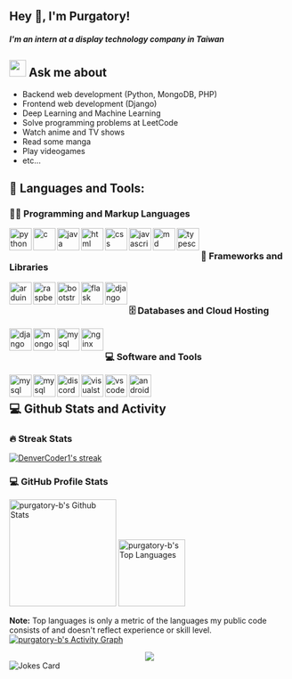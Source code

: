 ## Hey 👋, I'm Purgatory! 
##### I'm an intern at a display technology company in Taiwan
<!-- Social icons section -->

<!-- <a href="https://leetcode.com/tcs900430/">
<img align="left" alt="Leetcode" width="22px" src="https://cdn.jsdelivr.net/npm/simple-icons@v3/icons/leetcode.svg" />
</a>
<a href="https://github.com/purgatory-b/">
<img align="left" alt="Github" width="22px" src="https://cdn.jsdelivr.net/npm/simple-icons@v3/icons/github.svg" />
</a>
<a href="https://mail.google.com/ ">
<img align="left" alt="Gmail" width="22px" src="https://cdn.jsdelivr.net/npm/simple-icons@3.12.2/icons/gmail.svg" />
 </a> -->

## <img src="https://media.giphy.com/media/WUlplcMpOCEmTGBtBW/giphy.gif" width="30"> Ask me about
- Backend web development (Python, MongoDB, PHP)
- Frontend web development (Django)
- Deep Learning and Machine Learning
- Solve programming problems at LeetCode
- Watch anime and TV shows
- Read some manga
- Play videogames
- etc...


## 🔨 Languages and Tools:
<h3>👨‍💻 Programming and Markup Languages</h3>
<a href="https://pytorch.org/" target="_blank"> <img align="left" src="https://raw.githubusercontent.com/rahul-jha98/github_readme_icons/main/language_and_tools/square/python/python.svg" alt="python" height="40px"/> </a>
<a href="https://pytorch.org/" target="_blank"> <img align="left" src="https://skillicons.dev/icons?i=c" alt="c" height="40px"/> </a>
<a href="https://pytorch.org/" target="_blank"> <img align="left" src="https://skillicons.dev/icons?i=java" alt="java" height="40px"/> </a>
<a href="https://pytorch.org/" target="_blank"> <img align="left" src="https://raw.githubusercontent.com/rahul-jha98/github_readme_icons/main/language_and_tools/square/html/html.svg" alt="html" height="40px"/> </a>
<a href="https://pytorch.org/" target="_blank"> <img align="left" src="https://raw.githubusercontent.com/rahul-jha98/github_readme_icons/main/language_and_tools/square/css/css.svg" alt="css" height="40px"/> </a>
<a href="https://pytorch.org/" target="_blank"> <img align="left" src="https://raw.githubusercontent.com/rahul-jha98/github_readme_icons/main/language_and_tools/square/javascript/javascript.svg" alt="javascript" height="40px"/> </a>
<a href="https://pytorch.org/" target="_blank"> <img align="left" src="https://skillicons.dev/icons?i=md" alt="md" height="40px"/> </a>
<a href="https://pytorch.org/" target="_blank"> <img align="left" src="https://skillicons.dev/icons?i=typescript" alt="typescript" height="40px"/> </a>
<br>
<h3>🧰 Frameworks and Libraries</h3>
<a href="https://pytorch.org/" target="_blank"> <img align="left" src="https://skillicons.dev/icons?i=arduino" alt="arduino" height="40px"/> </a>
<a href="https://pytorch.org/" target="_blank"> <img align="left" src="https://skillicons.dev/icons?i=raspberrypi" alt="raspberrypi" height="40px"/> </a>
<a href="https://pytorch.org/" target="_blank"> <img align="left" src="https://skillicons.dev/icons?i=bootstrap" alt="bootstrap" height="40px"/> </a>
<a href="https://pytorch.org/" target="_blank"> <img align="left" src="https://skillicons.dev/icons?i=flask" alt="flask" height="40px"/> </a>
<a href="https://pytorch.org/" target="_blank"> <img align="left" src="https://skillicons.dev/icons?i=django" alt="django" height="40px"/> </a>
<br>
 <h3>🗄️ Databases and Cloud Hosting</h3>
 <a href="https://pytorch.org/" target="_blank"> <img align="left" src="https://skillicons.dev/icons?i=github" alt="django" height="40px"/> </a>
 <a href="https://pytorch.org/" target="_blank"> <img align="left" src="https://skillicons.dev/icons?i=mongodb" alt="mongodb" height="40px"/> </a>
 <a href="https://pytorch.org/" target="_blank"> <img align="left" src="https://skillicons.dev/icons?i=mysql" alt="mysql" height="40px"/> </a>
 <a href="https://pytorch.org/" target="_blank"> <img align="left" src="https://skillicons.dev/icons?i=nginx" alt="nginx" height="40px"/> </a>
<br>
<h3>💻 Software and Tools</h3>
 <a href="https://pytorch.org/" target="_blank"> <img align="left" src="https://skillicons.dev/icons?i=git" alt="mysql" height="40px"/> </a>
  <a href="https://pytorch.org/" target="_blank"> <img align="left" src="https://skillicons.dev/icons?i=discord" alt="mysql" height="40px"/> </a>
   <a href="https://pytorch.org/" target="_blank"> <img align="left" src="https://skillicons.dev/icons?i=ps" alt="discord" height="40px"/> </a>
    <a href="https://pytorch.org/" target="_blank"> <img align="left" src="https://skillicons.dev/icons?i=visualstudio" alt="visualstudio" height="40px"/> </a>
     <a href="https://pytorch.org/" target="_blank"> <img align="left" src="https://skillicons.dev/icons?i=vscode" alt="vscode" height="40px"/> </a>
     <a href="https://pytorch.org/" target="_blank"> <img align="left" src="https://skillicons.dev/icons?i=androidstudio" alt="androidstudio" height="40px"/> </a>
<br >

## 💻 Github Stats and Activity
<p>
 <h3>🔥 Streak Stats</h3>
    <a href="https://github.com/purgatory-b/github-readme-streak-stats">
      <img title="🔥 Get streak stats for your profile at git.io/streak-stats" alt="DenverCoder1's streak" src="https://streak-stats.demolab.com/?user=DenverCoder1&theme=monokai-metallian&hide_border=true"/>
    </a>
    
  </p>
<h3>💻 GitHub Profile Stats</h3>

  <a href="https://github.com/anuraghazra/github-readme-stats"><img alt="purgatory-b's Github Stats" src="https://denvercoder1-github-readme-stats.vercel.app/api/?username=purgatory-b&show_icons=true&include_all_commits=true&count_private=true&theme=react&hide_border=true&bg_color=1F222E&title_color=F85D7F&icon_color=F8D866" height="192px"/></a>
  <a href="https://github.com/anuraghazra/github-readme-stats"><img alt="purgatory-b's Top Languages" src="https://denvercoder1-github-readme-stats.vercel.app/api/top-langs/?username=purgatory-b&langs_count=8&layout=compact&theme=react&hide_border=true&bg_color=1F222E&title_color=F85D7F&icon_color=F8D866&hide=Jupyter%20Notebook,Roff" height="120px"/></a>
  <br/>

<b>Note:</b> Top languages is only a metric of the languages my public code consists of and doesn't reflect experience or skill level.
 <a href="https://github.com/ashutosh00710/github-readme-activity-graph"><img alt="purgatory-b's Activity Graph" src="https://github-readme-activity-graph.cyclic.app/graph/?username=purgatory-b&bg_color=1F222E&color=F8D866&line=F85D7F&point=FFFFFF&hide_border=true" /></a>


<div align="center">
	<img src="https://cdn.jsdelivr.net/gh/purgatory-b/purgatory-b/assets/github-contribution-grid-snake.svg" />
</div>
<img src="https://readme-jokes.vercel.app/api" alt="Jokes Card" />
